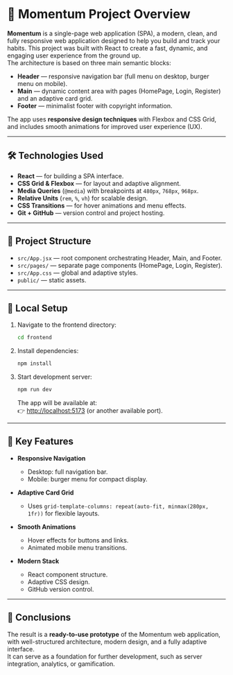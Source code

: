 
# 📌 Momentum Project Overview

**Momentum** is a single-page web application (SPA), a modern, clean, and fully responsive web application designed to help you build and track your habits. This project was built with React to create a fast, dynamic, and engaging user experience from the ground up.  
The architecture is based on three main semantic blocks:  

- **Header** — responsive navigation bar (full menu on desktop, burger menu on mobile).  
- **Main** — dynamic content area with pages (HomePage, Login, Register) and an adaptive card grid.  
- **Footer** — minimalist footer with copyright information.  

The app uses **responsive design techniques** with Flexbox and CSS Grid, and includes smooth animations for improved user experience (UX).  

---

## 🛠 Technologies Used

- **React** — for building a SPA interface.  
- **CSS Grid & Flexbox** — for layout and adaptive alignment.  
- **Media Queries** (`@media`) with breakpoints at `480px`, `768px`, `968px`.  
- **Relative Units** (`rem`, `%`, `vh`) for scalable design.  
- **CSS Transitions** — for hover animations and menu effects.  
- **Git + GitHub** — version control and project hosting.  

---

## 📂 Project Structure

- `src/App.jsx` — root component orchestrating Header, Main, and Footer.  
- `src/pages/` — separate page components (HomePage, Login, Register).  
- `src/App.css` — global and adaptive styles.  
- `public/` — static assets.  

---

## 🚀 Local Setup

1. Navigate to the frontend directory:  
   ```bash
   cd frontend
   ```

2. Install dependencies:  
   ```bash
   npm install
   ```

3. Start development server:  
   ```bash
   npm run dev
   ```

   The app will be available at:  
   👉 [http://localhost:5173](http://localhost:5173) (or another available port).  

---

## 🔑 Key Features

- **Responsive Navigation**  
  - Desktop: full navigation bar.  
  - Mobile: burger menu for compact display.  

- **Adaptive Card Grid**  
  - Uses `grid-template-columns: repeat(auto-fit, minmax(280px, 1fr))` for flexible layouts.  

- **Smooth Animations**  
  - Hover effects for buttons and links.  
  - Animated mobile menu transitions.  

- **Modern Stack**  
  - React component structure.  
  - Adaptive CSS design.  
  - GitHub version control.  

---

## 📌 Conclusions

The result is a **ready-to-use prototype** of the Momentum web application, with well-structured architecture, modern design, and a fully adaptive interface.  
It can serve as a foundation for further development, such as server integration, analytics, or gamification.  